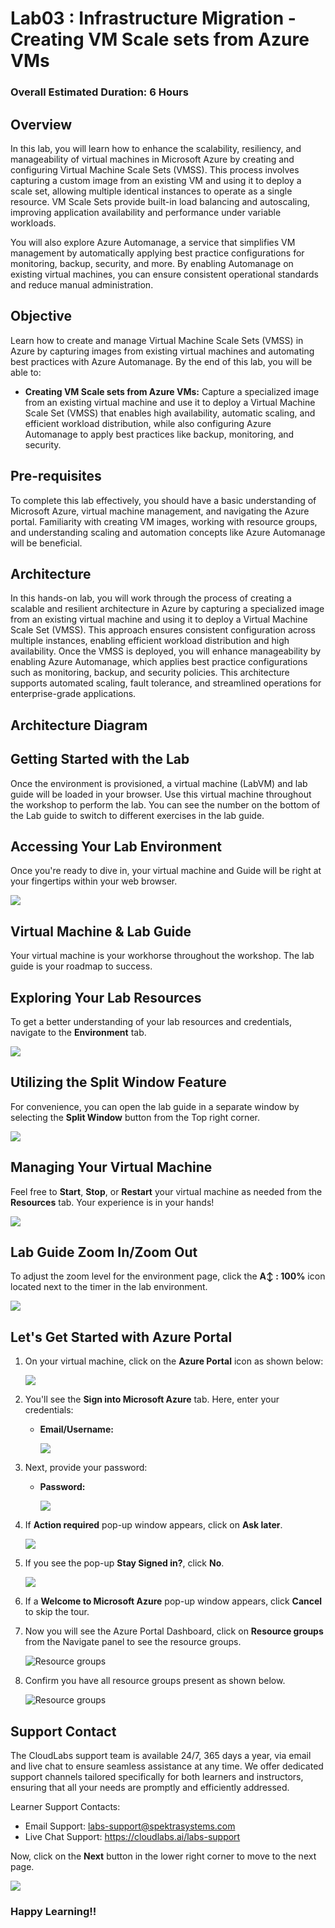 # Lab03 : Infrastructure Migration - Creating VM Scale sets from Azure VMs
 
### Overall Estimated Duration: 6 Hours

## Overview
In this lab, you will learn how to enhance the scalability, resiliency, and manageability of virtual machines in Microsoft Azure by creating and configuring Virtual Machine Scale Sets (VMSS). This process involves capturing a custom image from an existing VM and using it to deploy a scale set, allowing multiple identical instances to operate as a single resource. VM Scale Sets provide built-in load balancing and autoscaling, improving application availability and performance under variable workloads.

You will also explore Azure Automanage, a service that simplifies VM management by automatically applying best practice configurations for monitoring, backup, security, and more. By enabling Automanage on existing virtual machines, you can ensure consistent operational standards and reduce manual administration.

## Objective
Learn how to create and manage Virtual Machine Scale Sets (VMSS) in Azure by capturing images from existing virtual machines and automating best practices with Azure Automanage. By the end of this lab, you will be able to:

- **Creating VM Scale sets from Azure VMs:** Capture a specialized image from an existing virtual machine and use it to deploy a Virtual Machine Scale Set (VMSS) that enables high availability, automatic scaling, and efficient workload distribution, while also configuring Azure Automanage to apply best practices like backup, monitoring, and security.

## Pre-requisites
To complete this lab effectively, you should have a basic understanding of Microsoft Azure, virtual machine management, and navigating the Azure portal. Familiarity with creating VM images, working with resource groups, and understanding scaling and automation concepts like Azure Automanage will be beneficial.

## Architecture
In this hands-on lab, you will work through the process of creating a scalable and resilient architecture in Azure by capturing a specialized image from an existing virtual machine and using it to deploy a Virtual Machine Scale Set (VMSS). This approach ensures consistent configuration across multiple instances, enabling efficient workload distribution and high availability. Once the VMSS is deployed, you will enhance manageability by enabling Azure Automanage, which applies best practice configurations such as monitoring, backup, and security policies. This architecture supports automated scaling, fault tolerance, and streamlined operations for enterprise-grade applications.

## Architecture Diagram

## Getting Started with the Lab
Once the environment is provisioned, a virtual machine (LabVM) and lab guide will be loaded in your browser. Use this virtual machine throughout the workshop to perform the lab. You can see the number on the bottom of the Lab guide to switch to different exercises in the lab guide.

## Accessing Your Lab Environment
 
Once you're ready to dive in, your virtual machine and Guide will be right at your fingertips within your web browser.

   ![](./Images/acces-ur-vmnew.png)

## Virtual Machine & Lab Guide
 
Your virtual machine is your workhorse throughout the workshop. The lab guide is your roadmap to success.
 
## Exploring Your Lab Resources
 
To get a better understanding of your lab resources and credentials, navigate to the **Environment** tab.

   ![](./Images/30052025(2)new.png)
 
## Utilizing the Split Window Feature
 
For convenience, you can open the lab guide in a separate window by selecting the **Split Window** button from the Top right corner.
 
   ![](./Images/30052025(3)new.png)
 
## Managing Your Virtual Machine
 
Feel free to **Start**, **Stop**, or **Restart** your virtual machine as needed from the **Resources** tab. Your experience is in your hands!
 
  ![](./Images/30052025(4)new.png)

## Lab Guide Zoom In/Zoom Out

To adjust the zoom level for the environment page, click the **A↕ : 100%** icon located next to the timer in the lab environment.

   ![](./Images/30052025(5)new.png)
 
## Let's Get Started with Azure Portal
 
1. On your virtual machine, click on the **Azure Portal** icon as shown below:
 
    ![](./Images/GS1new.png)
 
2. You'll see the **Sign into Microsoft Azure** tab. Here, enter your credentials:
 
   - **Email/Username:** <inject key="AzureAdUserEmail"></inject>
 
      ![](./Images/GS2new.png)
 
3. Next, provide your password:
 
   - **Password:** <inject key="AzureAdUserPassword"></inject>
 
      ![](./Images/GS3new.png)

4. If **Action required** pop-up window appears, click on **Ask later**.

      ![](./Images/ask-later-01new.png)
 
4. If you see the pop-up **Stay Signed in?**, click **No**.

      ![](./Images/GS9new.png)

6. If a **Welcome to Microsoft Azure** pop-up window appears, click **Cancel** to skip the tour.

7. Now you will see the Azure Portal Dashboard, click on **Resource groups** from the Navigate panel to see the resource groups.

   ![](Images/select-rgnew.png "Resource groups")
   
8. Confirm you have all resource groups present as shown below.

   ![](Images/upimage10new.png "Resource groups")
 
## Support Contact
The CloudLabs support team is available 24/7, 365 days a year, via email and live chat to ensure seamless assistance at any time. We offer dedicated support channels tailored specifically for both learners and instructors, ensuring that all your needs are promptly and efficiently addressed.

Learner Support Contacts:

- Email Support: labs-support@spektrasystems.com
- Live Chat Support: https://cloudlabs.ai/labs-support

Now, click on the **Next** button in the lower right corner to move to the next page.

   ![](./Images/GS4new12.png)

### Happy Learning!!
